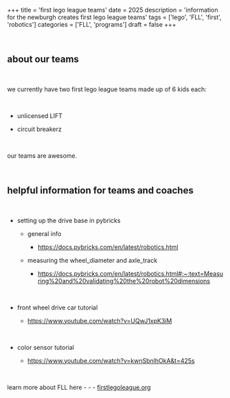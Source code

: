+++ 
title = 'first lego league teams'
date = 2025
description = 'information for the newburgh creates first lego league teams'
tags = ['lego', 'FLL', 'first', 'robotics']
categories = ['FLL', 'programs']
draft = false
+++

<br>

## about our teams

<br>

we currently have two first lego league teams made up of 6 kids each:

<br>

- unlicensed LIFT

- circuit breakerz

<br>

our teams are awesome.

<br>

## helpful information for teams and coaches

<br>

- setting up the drive base in pybricks

    - general info
        - https://docs.pybricks.com/en/latest/robotics.html 

    - measuring the wheel_diameter and axle_track
        - https://docs.pybricks.com/en/latest/robotics.html#:~:text=Measuring%20and%20validating%20the%20robot%20dimensions 

<br>

- front wheel drive car tutorial

    - https://www.youtube.com/watch?v=UQwJ1xpK3iM

<br>

-  color sensor tutorial

    - https://www.youtube.com/watch?v=kwnSbnlhOkA&t=425s

<br>

learn more about FLL here - - - [firstlegoleague.org](https://www.firstlegoleague.org/)
